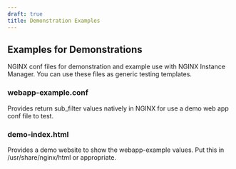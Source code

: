 ```yaml
---
draft: true
title: Demonstration Examples
---
```


## Examples for Demonstrations

NGINX conf files for demonstration and example use with NGINX Instance Manager.  You can use these files as generic testing templates.

### webapp-example.conf

Provides return sub_filter values natively in NGINX for use a demo web app conf file to test.

### demo-index.html

Provides a demo website to show the webapp-example values.  Put this in /usr/share/nginx/html or appropriate.
